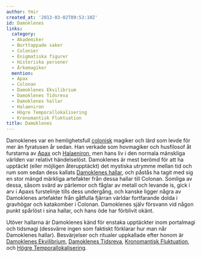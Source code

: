 ```yaml
---
author: Ymir
created_at: '2013-03-02T09:53:10Z'
id: Damoklenes
links:
  category:
  - Akademiker
  - Borttappade saker
  - Colonier
  - Enigmatiska figurer
  - Historiska personer
  - Ärkemagiker
  mention:
  - Apax
  - Colonan
  - Damoklenes Ekvilibrium
  - Damoklenes Tidsreva
  - Damoklenes hallar
  - Halaeniron
  - Högre Temporallokalisering
  - Kronomantisk Fluktuation
title: Damoklenes
---
```


Damoklenes var en hemlighetsfull [colonisk] magiker och lärd som levde för mer än fyratusen år
sedan. Han verkade som hovmagiker och husfilosof åt furstarna av [Apax] och [Halaeniron], men hans
liv i den normala mänskliga världen var relativt händelselöst. Damoklenes är mest berömd för att ha
upptäckt (eller möjligen återupptäckt) det mystiska utrymme mellan tid och rum som sedan dess
kallats [Damoklenes hallar], och påstås ha tagit med sig en stor mängd märkliga artefakter från
dessa hallar till Colonan. Somliga av dessa, såsom svärd av pärlemor och fåglar av metall och
levande is, gick i arv i Apaxs furstelinje tills dess undergång, och kanske ligger några av
Damoklenes artefakter från gåtfulla fjärran världar fortfarande dolda i gravhögar och katakomber i
Colonan. Damoklenes själv försvann vid någon punkt spårlöst i sina hallar, och hans öde har
förblivit okänt.

Utöver hallarna är Damoklenes känd för enstaka upptäckter inom portalmagi och tidsmagi (dessvärre
ingen som faktiskt förklarar hur man når Damoklenes hallar). Besvärjelser och ritualer uppkallade
efter honom är [Damoklenes Ekvilibrium], [Damoklenes Tidsreva], [Kronomantisk Fluktuation], och
[Högre Temporallokalisering].

  [colonisk]: Colonan
  [Apax]: Apax
  [Halaeniron]: Halaeniron
  [Damoklenes hallar]: Damoklenes_hallar
  [Damoklenes Ekvilibrium]: Damoklenes_Ekvilibrium
  [Damoklenes Tidsreva]: Damoklenes_Tidsreva
  [Kronomantisk Fluktuation]: Kronomantisk_Fluktuation
  [Högre Temporallokalisering]: Högre_Temporallokalisering